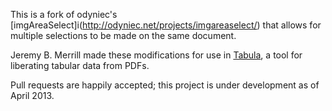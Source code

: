This is a fork of odyniec's [imgAreaSelect]i(http://odyniec.net/projects/imgareaselect/) that allows for multiple selections to be made on the same document.

Jeremy B. Merrill made these modifications for use in [Tabula](http://github.com/jazzido/tabula), a tool for liberating tabular data from PDFs.

Pull requests are happily accepted; this project is under development as of April 2013.
